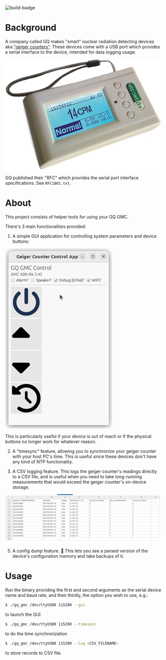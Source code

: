 ![build-badge](https://github.com/raleighlittles/GQ_Geiger_Counter_Comm_Protocol/actions/workflows/main.yml/badge.svg)
# Background

A company called GQ makes "smart" nuclear radiation detecting devices aka ["geiger counters"](https://en.wikipedia.org/wiki/Geiger_counter). These devices come with a USB port which provides a serial interface to the device, intended for data logging usage.

![geiger counter photo](./docs/gq_gmc_500-product-photo.jpg)

GQ published their "RFC" which provides the serial port interface specifications. See `RFC1801.txt`.


# About

This project consists of helper tools for using your GQ GMC.

There's 3 main functionalities provided:

1. A simple GUI application for controlling system parameters and device buttons:

![GUI screenshot](./docs/gui.png)

This is particularly useful if your device is out of reach or if the physical buttons no longer work for whatever reason.

2. A "timesync" feature, allowing you to synchronize your geiger counter with your host PC's time. This is useful since these devices don't have any kind of NTP functionality.

3. A CSV logging feature. This logs the geiger counter's readings directly to a CSV file, and is useful when you need to take long-running measurements that would exceed the geiger counter's on-device storage.

![csv example](./docs/csv_screenshot.png)

5. A config dump feature. 🚧 This lets you see a parsed version of the device's configuration memory and take backups of it.


# Usage

Run the binary providing the first and second arguments as the serial device name and baud rate, and then thirdly, the option you wish to use, e.g.:

```bash
$ ./gq_gmc /dev/ttyUSB0 115200 --gui
```

to launch the GUI

```bash
$ ./gq_gmc /dev/ttyUSB0 115200 --timesync
```

to do the time synchronization

```bash
$ ./gq_gmc /dev/ttyUSB0 115200 --log <CSV_FILENAME>
```

to store records to CSV file.

